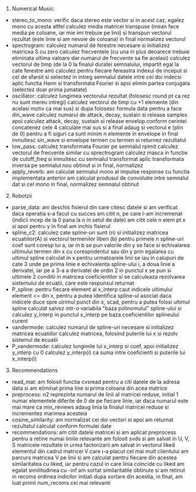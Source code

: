 1. Numerical Music:
- stereo_to_mono:
    verific daca stereo este vector si in acest caz, egalez mono cu acesta
    altfel calculez media matricei transpuse (mean face media pe coloane, iar mie imi trebuie pe linii) si transpun vectorul rezultat (este linie si am nevoie de coloana)
    in final normalizez vectorul
- spectrogram:
    calculez numarul de ferestre necesare si initializez matricea S cu zero
    calculez frecventele (cu una in plus deoarece trebuie eliminata ultima valoare dar numarul de frecvente sa fie acelasi)
    calculez vectorul de timp (de la 0 la finalul duratei semnalului, impartit egal la cate ferestre am)
    calculez pentru fiecare fereastra indexul de inceput si cel de sfarsit si selectez in intreg semnalul datele intre cei doi indecsi
    aplic functia Hann si transformata Fourier si apoi elimin partea conjugata (selectez doar prima jumatate)
- oscillator:
    calculez lungimea vectorului rezultat (folosesc round pt ca rez nu sunt mereu intregi)
    calculez vectorul de timp cu +1 elemente (din acelasi motiv ca mai sus) si dupa folosesc formula data pentru a face din_wave
    calculez numarul de attack, decay, sustain si release samples
    apoi calculez attack, decay, sustain si release envelop conform cerintei
    concatenez cele 4 calculate mai sus si a final adaug si vectorul e (plin de 0) pentru a fi siguri ca sunt minim n elemente in envelope
    in final inmultesc sin_wave si envelope termen cu termen si returnez rezultatul
- low_pass:
    calculez transformata Fourier pe semnalul rpimit
    calculez vectorul de frecvente similar cu sprectrogram
    calculez masca in functie de cutoff_freq si inmultesc cu semnalul transformat
    aplic transformata inversa pe semnalul nou obtinut si in final, normalizez
- apply_reverb:
    am calculat semnalul mono al impulse response cu functia implementata anterior
    am calculat produsul de convolutie intre semnalul dat si cel mono
    in final, normalizez semnalul obtinut

2. Robotzii
- parse_data:
    am deschis fisierul din care citesc datele si am verificat daca operatia s-a facut cu succes
    am citit n, pe care l-am incremenat (indicii incep de la 0 pana la n in setul de date)
    am citit cele n elem pt x si apoi pentru y
    in final am inchis fisierul
- spline_c2:
    calculez cate spline-uri sunt (n) si initializez matricea ecuatiilor(A) si vectorul termenilor liberi (b)
    pentru primele n spline-uri coef sunt coresp lui a, iar in b se pun valorile din y
    se face si echivalarea ultimului termen din x cu corespndentul sau din y prin egalarea cu ultimul spline calculat in x
    pentru urmatoarele linii se iau in calupuri de cate 3 unde pe prima linie e echivalenta spline-ului i, a doua linie a derivatei, iar pe a 3-a a derivatei de ordin 2 in punctul x
    se pun si ultimele 2 conditii in matricea coeficientilor si se calculeaza rezolvarea sistemului de ecuatii, care este raspunsul returnat
- P_spline:
    pentru fiecare element al x_interp caut indicele ultimului element <= din x, pentru a putea identifica spline-ul asociat
    daca indicele duce spre ulrimul punct din x, scad, pentru a putea folosi ultimul spline calculat
    salvez intr-o variabila "baza polinomului" spline-ului si calculez y_interp in punctul x_interp pe baza coeficientilor splineului curent
- vandermode:
    calculez numarul de spline-uri necesare si initializez matricea ecuatiilor
    calculez matricea, folosind puterile lui x si rezolv sistemul de ecuatii
- P_vandermode:
    calculez lungimile lui x_interp si coef, apoi initializez y_interp cu 0
    calculez y_interp(i) ca suma intre coeficienti si puterile lui x_interp(i)

3. Recommendations
- read_mat:
    am folosit functia cvsread pentru a citi datele de la adresa data si am eliminat prima line si prima coloana din acea matrice
- preprocess:
    n2 reprezinta numarul de linii al matricei reduse, initial 1
    numar elementele diferite de 0 de pe fiecare linie, iar daca numarul este mai mare ca min_reviews adaug linia la finalul matricei reduse si incrementez marimea acesteia
- cosine_similarity:
    am normalizat cei doi vectori si apoi am returnat rezultatul calculat conform formulei date
- recommendations:
    am citit datele matricei si am aplicat preprocess pentru a retine numai liniile relevante
    am folosit svds si am salvat in U, V, S matricele rezultate in urma factorizarii
    am salvat in vectorul liked elementul din cadrul matricei V care i-a placut cel mai mult clientului
    am parcurs matricea V pe linii si am calculat pentru fiecare din acestea similaritatea cu liked, iar pentru cazul in care linia coincide cu liked am egalat similitudinea cu -inf
    am sortat similaritatile obtinute si am retinut in recoms ordinea indicilor initiali dupa sortare
    din acestia, in final, am luat primii num_recoms cei mai relevanti